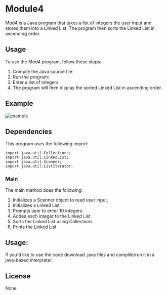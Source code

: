 # Module4

Mod4 is a Java program that takes a list of integers the user input and stores them into a Linked List. The program then sorts the Linked List in ascending order.

## Usage

To use the Mod4 program, follow these steps:

1. Compile the Java source file:
2. Run the program:
3. Enter a list of integers
4. The program will then display the sorted Linked List in ascending order.

## Example
 ![example](https://github.com/kmacri73192/mod4/assets/136907221/575c12b6-1643-4cc1-9e27-41f6c345c604)

## Dependencies

This program uses the following import:

```
import java.util.Collections;
import java.util.LinkedList;
import java.util.Scanner;
import java.util.ListIterator;
```
### Main

The main method does the following:

1. Initializes a Scanner object to read user input.
2. Initializes a Linked List
3. Prompts user to enter 10 integers.
4. Addes each integer to the Linked List
5. Sorts the Linked List using Collections
6. Prints the Linked List

##  Usage:

If you'd like to use the code download .java files and complile/run it in a java-based interpreter.

## License
None
